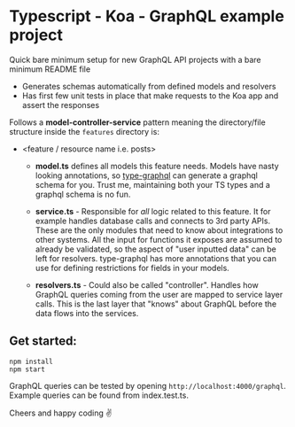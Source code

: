 # Typescript - Koa - GraphQL example project

Quick bare minimum setup for new GraphQL API projects with a bare minimum README file

- Generates schemas automatically from defined models and resolvers
- Has first few unit tests in place that make requests to the Koa app and assert the responses

Follows a **model-controller-service** pattern meaning the directory/file structure inside the `features` directory is:

- <feature / resource name i.e. posts>

  - **model.ts** defines all models this feature needs. Models have nasty looking annotations, so [type-graphql](https://github.com/19majkel94/type-graphql) can generate a graphql schema for you. Trust me, maintaining both your TS types and a graphql schema is no fun.

  - **service.ts** - Responsible for _all_ logic related to this feature. It for example handles database calls and connects to 3rd party APIs. These are the only modules that need to know about integrations to other systems. All the input for functions it exposes are assumed to already be validated, so the aspect of "user inputted data" can be left for resolvers. type-graphql has more annotations that you can use for defining restrictions for fields in your models.

  - **resolvers.ts** - Could also be called "controller". Handles how GraphQL queries coming from the user are mapped to service layer calls. This is the last layer that "knows" about GraphQL before the data flows into the services.

## Get started:

```
npm install
npm start
```

GraphQL queries can be tested by opening `http://localhost:4000/graphql`. Example queries can be found from index.test.ts.

Cheers and happy coding ✌️
